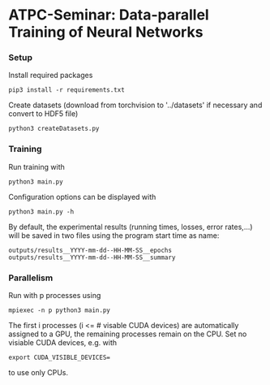 # ATPC-Seminar: Data-parallel Training of Neural Networks

### Setup
Install required packages
```
pip3 install -r requirements.txt
```

Create datasets (download from torchvision to '../datasets' if necessary and convert to HDF5 file)
```
python3 createDatasets.py
```

### Training
Run training with
```
python3 main.py
```
Configuration options can be displayed with
```
python3 main.py -h
```
By default, the experimental results (running times, losses, error rates,...) will be saved in two files using the program start time as name:
```
outputs/results__YYYY-mm-dd--HH-MM-SS__epochs
outputs/results__YYYY-mm-dd--HH-MM-SS__summary
```

### Parallelism
Run with p processes using
```
mpiexec -n p python3 main.py
```

The first i processes (i <= # visable CUDA devices) are automatically assigned to a GPU, the remaining processes remain on the CPU.
Set no visiable CUDA devices, e.g. with
```
export CUDA_VISIBLE_DEVICES=
```
to use only CPUs.